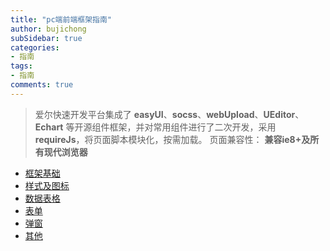 ```yaml
---
title: "pc端前端框架指南"
author: bujichong
subSidebar: true
categories:
- 指南
tags:
- 指南
comments: true
---
```

> 爱尔快速开发平台集成了 **easyUI**、**socss**、**webUpload**、**UEditor**、**Echart** 等开源组件框架，并对常用组件进行了二次开发，采用 **requireJs**，将页面脚本模块化，按需加载。
> 页面兼容性： **兼容ie8+及所有现代浏览器**

- [框架基础](./base/1.files.md)
- [样式及图标](../css/1.grid.md)
- [数据表格](../datagrid/1.newGrid.md)
- [表单](../form/1.rules.md)
- [弹窗](../pop/common.md)
- [其他](../other/1.uploader.md)



